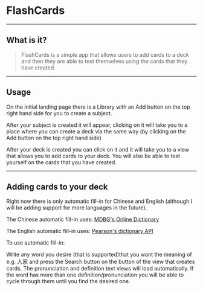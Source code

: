 # FlashCards

----
## What is it?


> FlashCards is a simple app that allows users to add cards to a deck and then they are able to test themselves using the cards that they have created.

----
## Usage
On the initial landing page there is a Library with an Add button on the top right hand side for you to create a subject.

After your subject is created it will appear, clicking on it will take you to a place where you can create a deck via the same way (by clicking on the Add button on the top right hand side)

After your deck is created you can click on it and it will take you to a view that allows you to add cards to your deck. You will also be able to test yourself on the cards that you have created.


----
## Adding cards to your deck
Right now there is only automatic fill-in for Chinese and English (although I will be adding support for more languages in the future).

The Chinese automatic fill-in uses: [MDBG's Online Dictionary](http://chinesedictionary.mobi/)

The English automatic fill-in uses: [Pearson's dictionary API](http://developer.pearson.com/apis/dictionaries)

To use automatic fill-in: 

Write any word you desire (that is supported)that you want the meaning of e.g. 人家 and press the Search button on the button of the view that creates cards. The pronunciation and definition text views will load automatically. If the word has more than one definition/pronunciation you will be able to cycle through them until you find the desired one. 
